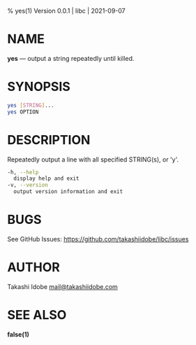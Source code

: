 % yes(1) Version 0.0.1 | libc | 2021-09-07

NAME
====

**yes** — output a string repeatedly until killed.

SYNOPSIS
========

```sh
yes [STRING]... 
yes OPTION
```

DESCRIPTION
===========

Repeatedly output a line with all specified STRING(s), or 'y'.

```sh
-h, --help 
  display help and exit
-v, --version 
  output version information and exit
```

BUGS
====

See GitHub Issues: <https://github.com/takashiidobe/libc/issues>

AUTHOR
======

Takashi Idobe <mail@takashiidobe.com>

SEE ALSO
========

**false(1)** 
